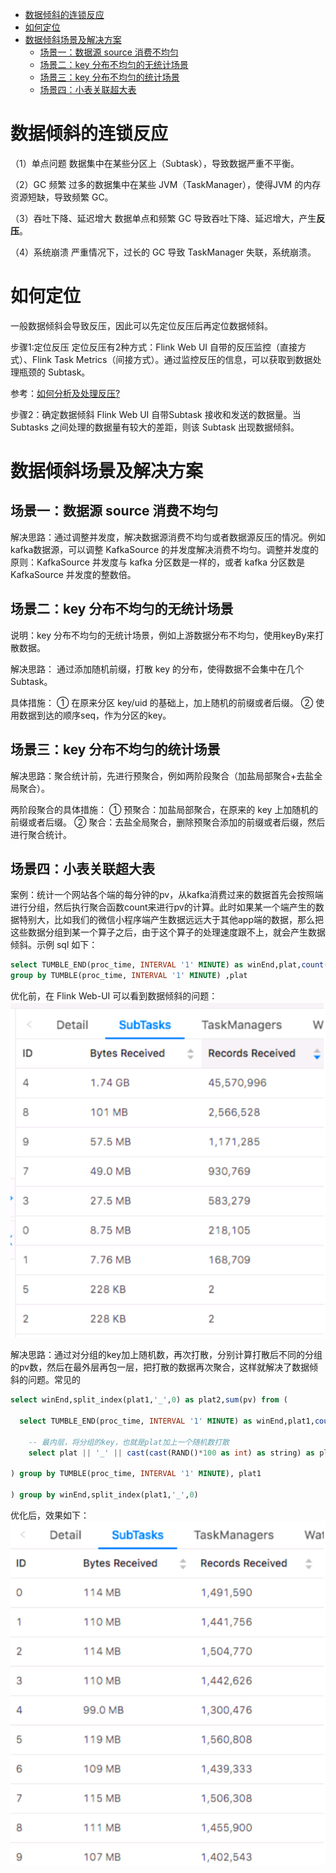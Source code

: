 
- [数据倾斜的连锁反应](#数据倾斜的连锁反应)
- [如何定位](#如何定位)
- [数据倾斜场景及解决方案](#数据倾斜场景及解决方案)
  - [场景一：数据源 source 消费不均匀](#场景一数据源-source-消费不均匀)
  - [场景二：key 分布不均匀的无统计场景](#场景二key-分布不均匀的无统计场景)
  - [场景三：key 分布不均匀的统计场景](#场景三key-分布不均匀的统计场景)
  - [场景四：小表关联超大表](#场景四小表关联超大表)


# 数据倾斜的连锁反应

（1）单点问题
数据集中在某些分区上（Subtask），导致数据严重不平衡。

（2）GC 频繁
过多的数据集中在某些 JVM（TaskManager），使得JVM 的内存资源短缺，导致频繁 GC。

（3）吞吐下降、延迟增大
数据单点和频繁 GC 导致吞吐下降、延迟增大，产生**反压**。

（4）系统崩溃
严重情况下，过长的 GC 导致 TaskManager 失联，系统崩溃。


# 如何定位

一般数据倾斜会导致反压，因此可以先定位反压后再定位数据倾斜。

步骤1:定位反压 
定位反压有2种方式：Flink Web UI 自带的反压监控（直接方式）、Flink Task Metrics（间接方式）。通过监控反压的信息，可以获取到数据处理瓶颈的 Subtask。

参考：[如何分析及处理反压?](https://www.jianshu.com/p/c7ecd5683226)

步骤2：确定数据倾斜
Flink Web UI 自带Subtask 接收和发送的数据量。当 Subtasks 之间处理的数据量有较大的差距，则该 Subtask 出现数据倾斜。


#  数据倾斜场景及解决方案

## 场景一：数据源 source 消费不均匀
解决思路：通过调整并发度，解决数据源消费不均匀或者数据源反压的情况。例如kafka数据源，可以调整 KafkaSource 的并发度解决消费不均匀。调整并发度的原则：KafkaSource 并发度与 kafka 分区数是一样的，或者 kafka 分区数是KafkaSource 并发度的整数倍。

## 场景二：key 分布不均匀的无统计场景
说明：key 分布不均匀的无统计场景，例如上游数据分布不均匀，使用keyBy来打散数据。

解决思路： 通过添加随机前缀，打散 key 的分布，使得数据不会集中在几个 Subtask。

具体措施：
① 在原来分区 key/uid 的基础上，加上随机的前缀或者后缀。
② 使用数据到达的顺序seq，作为分区的key。

## 场景三：key 分布不均匀的统计场景
解决思路：聚合统计前，先进行预聚合，例如两阶段聚合（加盐局部聚合+去盐全局聚合）。

两阶段聚合的具体措施：
① 预聚合：加盐局部聚合，在原来的 key 上加随机的前缀或者后缀。
② 聚合：去盐全局聚合，删除预聚合添加的前缀或者后缀，然后进行聚合统计。


## 场景四：小表关联超大表

案例：统计一个网站各个端的每分钟的pv，从kafka消费过来的数据首先会按照端进行分组，然后执行聚合函数count来进行pv的计算。此时如果某一个端产生的数据特别大，比如我们的微信小程序端产生数据远远大于其他app端的数据，那么把这些数据分组到某一个算子之后，由于这个算子的处理速度跟不上，就会产生数据倾斜。示例 sql 如下：

```sql
select TUMBLE_END(proc_time, INTERVAL '1' MINUTE) as winEnd,plat,count(*) as pv  from source_kafka_table 
group by TUMBLE(proc_time, INTERVAL '1' MINUTE) ,plat
```
优化前，在 Flink Web-UI 可以看到数据倾斜的问题：
![数据倾斜优化前示例](../../resources/image/%E6%95%B0%E6%8D%AE%E5%80%BE%E6%96%9C%E7%A4%BA%E4%BE%8B1.png)

解决思路：通过对分组的key加上随机数，再次打散，分别计算打散后不同的分组的pv数，然后在最外层再包一层，把打散的数据再次聚合，这样就解决了数据倾斜的问题。常见的
```sql
select winEnd,split_index(plat1,'_',0) as plat2,sum(pv) from (

  select TUMBLE_END(proc_time, INTERVAL '1' MINUTE) as winEnd,plat1,count(*) as pv from (

    -- 最内层，将分组的key，也就是plat加上一个随机数打散
    select plat || '_' || cast(cast(RAND()*100 as int) as string) as plat1 ,proc_time from source_kafka_table 

) group by TUMBLE(proc_time, INTERVAL '1' MINUTE), plat1

) group by winEnd,split_index(plat1,'_',0)
```

优化后，效果如下：
![数据倾斜优化后示例](../../resources/image/%E6%95%B0%E6%8D%AE%E5%80%BE%E6%96%9C%E4%BC%98%E5%8C%96%E7%A4%BA%E4%BE%8B1.png)
